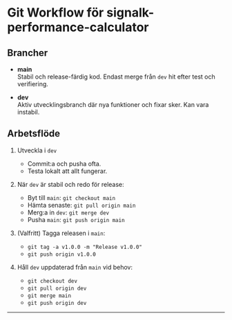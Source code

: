 # Git Workflow för signalk-performance-calculator

## Brancher

- **main**  
  Stabil och release-färdig kod. Endast merge från `dev` hit efter test och verifiering.

- **dev**  
  Aktiv utvecklingsbranch där nya funktioner och fixar sker. Kan vara instabil.

## Arbetsflöde

1. Utveckla i `dev`  
   - Commit:a och pusha ofta.  
   - Testa lokalt att allt fungerar.

2. När `dev` är stabil och redo för release:  
   - Byt till `main`: `git checkout main`  
   - Hämta senaste: `git pull origin main`  
   - Merg:a in `dev`: `git merge dev`  
   - Pusha `main`: `git push origin main`

3. (Valfritt) Tagga releasen i `main`:  
   - `git tag -a v1.0.0 -m "Release v1.0.0"`  
   - `git push origin v1.0.0`

4. Håll `dev` uppdaterad från `main` vid behov:  
   - `git checkout dev`  
   - `git pull origin dev`  
   - `git merge main`  
   - `git push origin dev`

---


